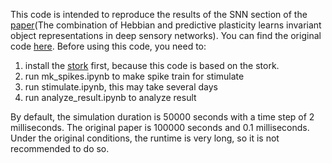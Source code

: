 This code is intended to reproduce the results of the SNN section of the [paper](https://www.nature.com/articles/s41593-023-01460-y)(The combination of Hebbian and predictive plasticity learns invariant object representations in deep sensory networks). You can find the original code [here](https://github.com/fmi-basel/latent-predictive-learning). Before using this code, you need to:

1. install the [stork](https://github.com/fmi-basel/stork?tab=readme-ov-file) first, because this code is based on the stork.
2. run mk_spikes.ipynb to make spike train for stimulate
3. run stimulate.ipynb, this may take several days
4. run analyze_result.ipynb to analyze result

By default, the simulation duration is 50000 seconds with a time step of 2 milliseconds. The original paper is 100000 seconds and 0.1 milliseconds. Under the original conditions, the runtime is very long, so it is not recommended to do so.


